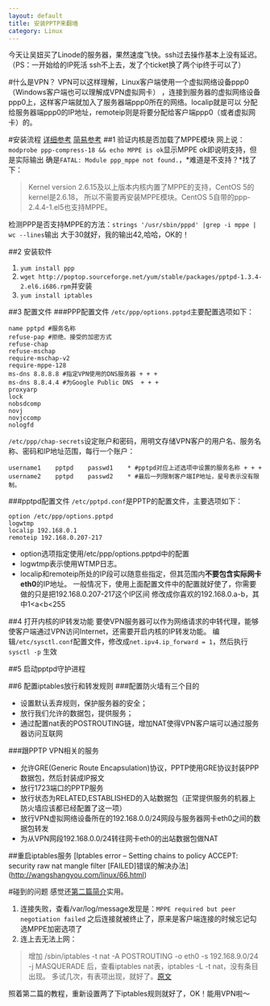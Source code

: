 ```yaml
---
layout: default
title: 安装PPTP来翻墙
category: Linux
---
```

今天让吴妞买了Linode的服务器，果然速度飞快。ssh过去操作基本上没有延迟。（PS：一开始给的IP死活
ssh不上去，发了个ticket换了两个ip终于可以了）

#什么是VPN？
VPN可以这样理解，Linux客户端使用一个虚拟网络设备ppp0（Windows客户端也可以理解成VPN虚拟网卡）
，连接到服务器的虚拟网络设备ppp0上，这样客户端就加入了服务器端ppp0所在的网络。localip就是可以
分配给服务器端ppp0的IP地址，remoteip则是将要分配给客户端ppp0（或者虚拟网卡）的。  

#安装流程
[详细参考](http://gnailuy.com/2011/07/04/centos-vps%E4%B8%8A%E6%90%AD%E5%BB%BApptp-vpn/)
[简易参考](http://www.360doc.com/content/12/0621/16/2660674_219650596.shtml)
##1 验证内核是否加载了MPPE模块
网上说：`modprobe ppp-compress-18 && echo MPPE is ok`显示MPPE ok即说明支持，但是实际输出
确是`FATAL: Module ppp_mppe not found.`，*难道是不支持？*找了下：

>Kernel version 2.6.15及以上版本内核内置了MPPE的支持，CentOS 5的kernel是2.6.18，
所以不需要再安装MPPE模块。CentOS 5自带的ppp-2.4.4-1.el5也支持MPPE。

检测PPP是否支持MPPE的方法：`strings '/usr/sbin/pppd' |grep -i mppe | wc --lines`输出
大于30就好，我的输出42,哈哈，OK的！

##2 安装软件
1. `yum install ppp`
2. `wget http://poptop.sourceforge.net/yum/stable/packages/pptpd-1.3.4-2.el6.i686.rpm`并安装
3. `yum install iptables`

##3 配置文件
###PPP配置文件
`/etc/ppp/options.pptpd`主要配置选项如下：

    name pptpd #服务名称
    refuse-pap #拒绝、接受的加密方式
    refuse-chap
    refuse-mschap
    require-mschap-v2
    require-mppe-128
    ms-dns 8.8.8.8 #指定VPN使用的DNS服务器 + + +
    ms-dns 8.8.4.4 #为Google Public DNS  + + +
    proxyarp
    lock
    nobsdcomp
    novj
    novjccomp
    nologfd

`/etc/ppp/chap-secrets`设定账户和密码，用明文存储VPN客户的用户名、服务名称、密码和IP地址范围，每行一个账户：

    username1    pptpd    passwd1    * #pptpd对应上述选项中设置的服务名称 + + +
    username2    pptpd    passwd2    * #最后一列限制客户端IP地址，星号表示没有限制。

###pptpd配置文件
`/etc/pptpd.conf`是PPTP的配置文件，主要选项如下：

    option /etc/ppp/options.pptpd
    logwtmp
    localip 192.168.0.1
    remoteip 192.168.0.207-217
    
+ option选项指定使用/etc/ppp/options.pptpd中的配置
+ logwtmp表示使用WTMP日志。
+ localip和remoteip所处的IP段可以随意些指定，但其范围内**不要包含实际网卡eth0**的IP地址。
一般情况下，使用上面配置文件中的配置就好使了，你需要做的只是把192.168.0.207-217这个IP区间
修改成你喜欢的192.168.0.a-b，其中1<a<b<255

##4 打开内核的IP转发功能
要使VPN服务器可以作为网络请求的中转代理，能够使客户端通过VPN访问Internet，还需要开启内核的IP转发功能。
编辑`/etc/sysctl.conf`配置文件，修改成`net.ipv4.ip_forward = 1`，然后执行`sysctl -p`
生效

##5 启动pptpd守护进程

##6 配置iptables放行和转发规则
###配置防火墙有三个目的
+ 设置默认丢弃规则，保护服务器的安全；
+ 放行我们允许的数据包，提供服务；
+ 通过配置nat表的POSTROUTING链，增加NAT使得VPN客户端可以通过服务器访问互联网

###跟PPTP VPN相关的服务
+ 允许GRE(Generic Route Encapsulation)协议，PPTP使用GRE协议封装PPP数据包，然后封装成IP报文
+ 放行1723端口的PPTP服务
+ 放行状态为RELATED,ESTABLISHED的入站数据包（正常提供服务的机器上防火墙应该都已经配置了这一项）
+ 放行VPN虚拟网络设备所在的192.168.0.0/24网段与服务器网卡eth0之间的数据包转发
+ 为从VPN网段192.168.0.0/24转往网卡eth0的出站数据包做NAT


##重启iptables服务
[Iptables error – Setting chains to policy ACCEPT: security raw nat mangle filter [FAILED]错误的解决办法]
(http://wangshangyou.com/linux/66.html)

#碰到的问题
感觉还[第二篇简介](http://www.360doc.com/content/12/0621/16/2660674_219650596.shtml)实用。

1. 连接失败，查看/var/log/message发现是：`MPPE required but peer negotiation failed`
之后连接就被终止了，原来是客户端连接的时候忘记勾选MPPE加密选项了
2. 连上去无法上网：

>增加
 /sbin/iptables -t nat -A POSTROUTING -o eth0 -s 192.168.9.0/24 -j MASQUERADE
 后，查看iptables nat表，iptables -L -t nat，没有条目出现。
 多试几次，有表项出现，就好了。[原文](http://www.ipacl.net/2012/01/pptp-vpn.html)
 
照着第二篇的教程，重新设置两了下iptables规则就好了，OK！能用VPN啦～